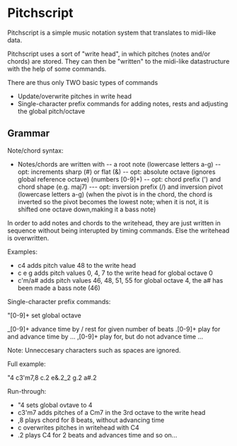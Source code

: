 ﻿Pitchscript
===========

Pitchscript is a simple music notation system that translates to midi-like data.

Pitchscript uses a sort of "write head", in which pitches (notes and/or chords) are stored. They can then be "written" to the midi-like datastructure with the help of some commands.

There are thus only TWO basic types of commands
- Update/overwrite pitches in write head
- Single-character prefix commands for adding notes, rests and adjusting the global pitch/octave

Grammar
-------
Note/chord syntax:

- Notes/chords are written with
-- a root note (lowercase letters a-g)
-- opt: increments sharp (#) or flat (&)
-- opt: absolute octave (ignores global reference octave) (numbers [0-9]+)
-- opt: chord prefix (') and chord shape (e.g. maj7)
--- opt: inversion prefix (/) and inversion pivot (lowercase letters a-g)
    (when the pivot is in the chord, the chord is inverted so the pivot becomes the lowest note; when it is not, it is shifted one octave down,making it a bass note)

In order to add notes and chords to the writehead, they are just written in sequence without being interupted by timing commands. Else the writehead is overwritten.

Examples:
- c4        adds pitch value 48 to the write head
- c e g     adds pitch values 0, 4, 7 to the write head for global octave 0
- c'm/a#    adds pitch values 46, 48, 51, 55 for global octave 4, the a#
            has been made a bass note (46)

Single-character prefix commands:

"[0-9]+     set global octave

_[0-9]+     advance time by / rest for given number of beats
.[0-9]+     play for and advance time by ...
,[0-9]+     play for, but do not advance time ...

Note: Unneccesary characters such as spaces are ignored.

Full example:

"4 c3'm7,8 c.2 e&.2_2 g.2 a#.2

Run-through:
- "4        sets global ovtave to 4
- c3'm7     adds pitches of a Cm7 in the 3rd octave to the write head
- ,8        plays chord for 8 beats, without advancing time
- c         overwrites pitches in writehead with C4
- .2        plays C4 for 2 beats and advances time
and so on...
